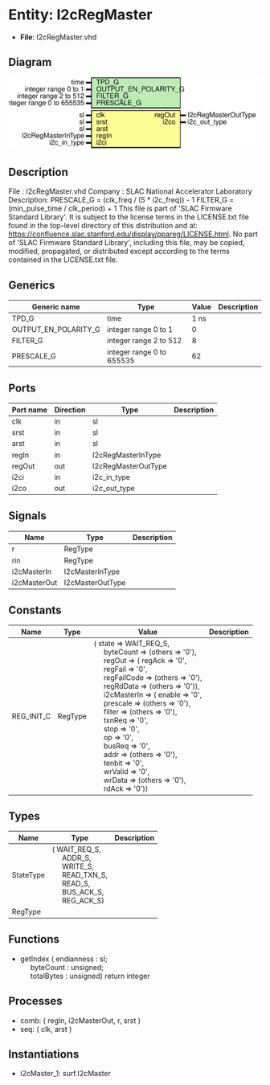 # Entity: I2cRegMaster

- **File**: I2cRegMaster.vhd
## Diagram

![Diagram](I2cRegMaster.svg "Diagram")
## Description

File       : I2cRegMaster.vhd
Company    : SLAC National Accelerator Laboratory
Description:
  PRESCALE_G = (clk_freq / (5 * i2c_freq)) - 1
  FILTER_G = (min_pulse_time / clk_period) + 1
This file is part of 'SLAC Firmware Standard Library'.
It is subject to the license terms in the LICENSE.txt file found in the
top-level directory of this distribution and at:
   https://confluence.slac.stanford.edu/display/ppareg/LICENSE.html.
No part of 'SLAC Firmware Standard Library', including this file,
may be copied, modified, propagated, or distributed except according to
the terms contained in the LICENSE.txt file.
## Generics

| Generic name         | Type                      | Value | Description |
| -------------------- | ------------------------- | ----- | ----------- |
| TPD_G                | time                      | 1 ns  |             |
| OUTPUT_EN_POLARITY_G | integer range 0 to 1      | 0     |             |
| FILTER_G             | integer range 2 to 512    | 8     |             |
| PRESCALE_G           | integer range 0 to 655535 | 62    |             |
## Ports

| Port name | Direction | Type                | Description |
| --------- | --------- | ------------------- | ----------- |
| clk       | in        | sl                  |             |
| srst      | in        | sl                  |             |
| arst      | in        | sl                  |             |
| regIn     | in        | I2cRegMasterInType  |             |
| regOut    | out       | I2cRegMasterOutType |             |
| i2ci      | in        | i2c_in_type         |             |
| i2co      | out       | i2c_out_type        |             |
## Signals

| Name         | Type             | Description |
| ------------ | ---------------- | ----------- |
| r            | RegType          |             |
| rin          | RegType          |             |
| i2cMasterIn  | I2cMasterInType  |             |
| i2cMasterOut | I2cMasterOutType |             |
## Constants

| Name       | Type    | Value                                                                                                                                                                                                                                                                                                                                                                                                                                                                                                                                                                                                                                                                                                                                                                                                                                                                                                                                                                                                                                                                                                                                                                                                                                                                                                                             | Description |
| ---------- | ------- | --------------------------------------------------------------------------------------------------------------------------------------------------------------------------------------------------------------------------------------------------------------------------------------------------------------------------------------------------------------------------------------------------------------------------------------------------------------------------------------------------------------------------------------------------------------------------------------------------------------------------------------------------------------------------------------------------------------------------------------------------------------------------------------------------------------------------------------------------------------------------------------------------------------------------------------------------------------------------------------------------------------------------------------------------------------------------------------------------------------------------------------------------------------------------------------------------------------------------------------------------------------------------------------------------------------------------------- | ----------- |
| REG_INIT_C | RegType |  (       state          => WAIT_REQ_S,<br><span style="padding-left:20px">       byteCount      => (others => '0'),<br><span style="padding-left:20px">       regOut         => (          regAck      => '0',<br><span style="padding-left:20px">          regFail     => '0',<br><span style="padding-left:20px">          regFailCode => (others => '0'),<br><span style="padding-left:20px">          regRdData   => (others => '0')),<br><span style="padding-left:20px">       i2cMasterIn    => (          enable      => '0',<br><span style="padding-left:20px">          prescale    => (others => '0'),<br><span style="padding-left:20px">          filter      => (others => '0'),<br><span style="padding-left:20px">          txnReq      => '0',<br><span style="padding-left:20px">          stop        => '0',<br><span style="padding-left:20px">          op          => '0',<br><span style="padding-left:20px">          busReq      => '0',<br><span style="padding-left:20px">          addr        => (others => '0'),<br><span style="padding-left:20px">          tenbit      => '0',<br><span style="padding-left:20px">          wrValid     => '0',<br><span style="padding-left:20px">          wrData      => (others => '0'),<br><span style="padding-left:20px">          rdAck       => '0')) |             |
## Types

| Name      | Type                                                                                                                                                                                                                                                                                              | Description |
| --------- | ------------------------------------------------------------------------------------------------------------------------------------------------------------------------------------------------------------------------------------------------------------------------------------------------- | ----------- |
| StateType | ( WAIT_REQ_S,<br><span style="padding-left:20px"> ADDR_S,<br><span style="padding-left:20px"> WRITE_S,<br><span style="padding-left:20px"> READ_TXN_S,<br><span style="padding-left:20px"> READ_S,<br><span style="padding-left:20px"> BUS_ACK_S,<br><span style="padding-left:20px"> REG_ACK_S)  |             |
| RegType   |                                                                                                                                                                                                                                                                                                   |             |
## Functions
- getIndex <font id="function_arguments">( endianness : sl;<br><span style="padding-left:20px"> byteCount  : unsigned;<br><span style="padding-left:20px"> totalBytes : unsigned) </font> <font id="function_return">return integer </font>
## Processes
- comb: ( regIn, i2cMasterOut, r, srst )
- seq: ( clk, arst )
## Instantiations

- i2cMaster_1: surf.I2cMaster

